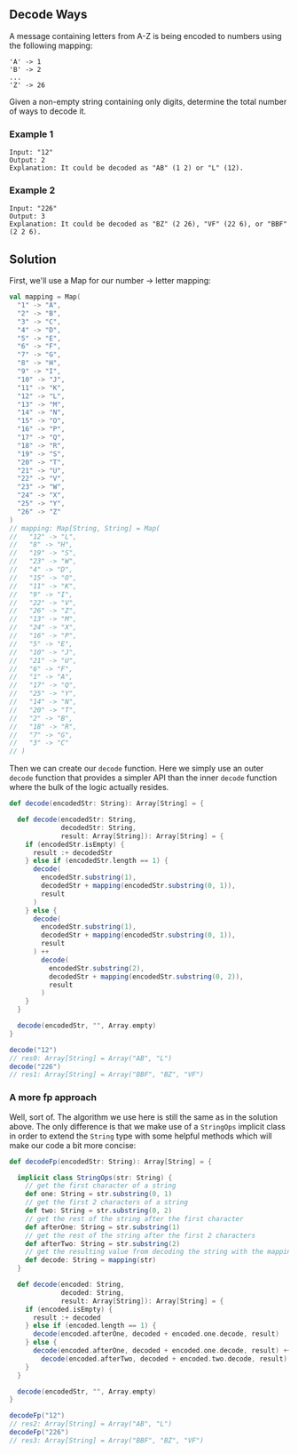 ## Decode Ways

A message containing letters from A-Z is being encoded to numbers using the following mapping:

```
'A' -> 1
'B' -> 2
...
'Z' -> 26
```

Given a non-empty string containing only digits, determine the total number of ways to decode it.

### Example 1

```
Input: "12"
Output: 2
Explanation: It could be decoded as "AB" (1 2) or "L" (12).
```

### Example 2

```
Input: "226"
Output: 3
Explanation: It could be decoded as "BZ" (2 26), "VF" (22 6), or "BBF" (2 2 6).
```

## Solution

First, we'll use a Map for our number -> letter mapping:
 
```scala
val mapping = Map(
  "1" -> "A",
  "2" -> "B",
  "3" -> "C",
  "4" -> "D",
  "5" -> "E",
  "6" -> "F",
  "7" -> "G",
  "8" -> "H",
  "9" -> "I",
  "10" -> "J",
  "11" -> "K",
  "12" -> "L",
  "13" -> "M",
  "14" -> "N",
  "15" -> "O",
  "16" -> "P",
  "17" -> "Q",
  "18" -> "R",
  "19" -> "S",
  "20" -> "T",
  "21" -> "U",
  "22" -> "V",
  "23" -> "W",
  "24" -> "X",
  "25" -> "Y",
  "26" -> "Z"
)
// mapping: Map[String, String] = Map(
//   "12" -> "L",
//   "8" -> "H",
//   "19" -> "S",
//   "23" -> "W",
//   "4" -> "D",
//   "15" -> "O",
//   "11" -> "K",
//   "9" -> "I",
//   "22" -> "V",
//   "26" -> "Z",
//   "13" -> "M",
//   "24" -> "X",
//   "16" -> "P",
//   "5" -> "E",
//   "10" -> "J",
//   "21" -> "U",
//   "6" -> "F",
//   "1" -> "A",
//   "17" -> "Q",
//   "25" -> "Y",
//   "14" -> "N",
//   "20" -> "T",
//   "2" -> "B",
//   "18" -> "R",
//   "7" -> "G",
//   "3" -> "C"
// )
```

Then we can create our `decode` function. Here we simply use an outer `decode` function that provides a simpler API than
the inner `decode` function where the bulk of the logic actually resides.

```scala
def decode(encodedStr: String): Array[String] = {

  def decode(encodedStr: String,
             decodedStr: String,
             result: Array[String]): Array[String] = {
    if (encodedStr.isEmpty) {
      result :+ decodedStr
    } else if (encodedStr.length == 1) {
      decode(
        encodedStr.substring(1),
        decodedStr + mapping(encodedStr.substring(0, 1)),
        result
      )
    } else {
      decode(
        encodedStr.substring(1),
        decodedStr + mapping(encodedStr.substring(0, 1)),
        result
      ) ++
        decode(
          encodedStr.substring(2),
          decodedStr + mapping(encodedStr.substring(0, 2)),
          result
        )
    }
  }

  decode(encodedStr, "", Array.empty)
}
```

```scala
decode("12")
// res0: Array[String] = Array("AB", "L")
decode("226")
// res1: Array[String] = Array("BBF", "BZ", "VF")
```

### A more fp approach

Well, sort of. The algorithm we use here is still the same as in the solution above. The only difference is that we make
use of a `StringOps` implicit class in order to extend the `String` type with some helpful methods which will make our
code a bit more concise:

```scala
def decodeFp(encodedStr: String): Array[String] = {

  implicit class StringOps(str: String) {
    // get the first character of a string
    def one: String = str.substring(0, 1)
    // get the first 2 characters of a string
    def two: String = str.substring(0, 2)
    // get the rest of the string after the first character
    def afterOne: String = str.substring(1)
    // get the rest of the string after the first 2 characters
    def afterTwo: String = str.substring(2)
    // get the resulting value from decoding the string with the mapping
    def decode: String = mapping(str)
  }

  def decode(encoded: String,
             decoded: String,
             result: Array[String]): Array[String] = {
    if (encoded.isEmpty) {
      result :+ decoded
    } else if (encoded.length == 1) {
      decode(encoded.afterOne, decoded + encoded.one.decode, result)
    } else {
      decode(encoded.afterOne, decoded + encoded.one.decode, result) ++
        decode(encoded.afterTwo, decoded + encoded.two.decode, result)
    }
  }

  decode(encodedStr, "", Array.empty)
}
```

```scala
decodeFp("12")
// res2: Array[String] = Array("AB", "L")
decodeFp("226")
// res3: Array[String] = Array("BBF", "BZ", "VF")
```
